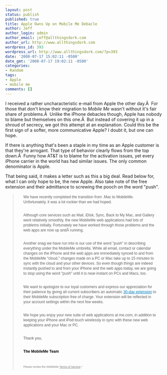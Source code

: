 ```yaml
---
layout: post
status: publish
published: true
title: Apple Owns Up on Mobile Me Debacle
author: Jeff
author_login: admin
author_email: jeff@allthingsdork.com
author_url: http://www.allthingsdork.com
wordpress_id: 393
wordpress_url: http://www.allthingsdork.com/?p=393
date: '2008-07-17 15:02:11 -0500'
date_gmt: '2008-07-17 19:02:11 -0500'
categories:
- Random
tags:
- Apple
- mobile me
comments: []
---
```

<p>I received a rather uncharacteristic e-mail from Apple the other day.&Acirc;&nbsp; For those that don't know their migration to <em>Mobile Me</em> wasn't without it's fair share of problems.&Acirc;&nbsp; Unlike the iPhone debacles though, Apple has nobody to blame but themselves on this one.&Acirc;&nbsp; But instead of covering it up in a shroud of secrecy, we got this attempt at an explanation. Could this be the first sign of a softer, more communicative Apple? I doubt it, but one can hope.</p>
<p>If there is anything that's been a staple in my time as an Apple customer is that they're arrogant. That type of behavior clearly flows from the top down.&Acirc;&nbsp; Funny how AT&amp;T is to blame for the activation issues, yet every iPhone carrier in the world has had similar issues. The only common denominator is Apple.</p>
<p>That being said, it makes a letter such as this a big deal. Read below for, what I can only hope to be, the new Apple. Also take note of the free extension and their admittance to screwing the pooch on the word "push".</p>
<blockquote>
<div style="padding: 2px 18px 0px; font-family: Lucida Grande,Arial,Helvetica,Geneva,Verdana,sans-serif; color: #5c5e5f; font-size: 12px; line-height: 1.34em;">We have recently completed the transition from .Mac to MobileMe. Unfortunately, it was a lot rockier than we had hoped.</div></p>
<div style="padding: 12px 18px 0px; font-family: Lucida Grande,Arial,Helvetica,Geneva,Verdana,sans-serif; color: #5c5e5f; font-size: 12px; line-height: 1.34em;">Although core services such as Mail, iDisk, Sync, Back to My Mac, and Gallery went relatively smoothly, the new MobileMe web applications had lots of problems initially. Fortunately we have worked through those problems and the web apps are now up and&Acirc;&nbsp;running.</div></p>
<div style="padding: 12px 18px 0px; font-family: Lucida Grande,Arial,Helvetica,Geneva,Verdana,sans-serif; color: #5c5e5f; font-size: 12px; line-height: 1.34em;">Another snag we have run into is our use of the word "push" in describing everything under the MobileMe umbrella. While all email, contact or calendar changes on the iPhone and the web apps are immediately synced to and from the MobileMe "cloud," changes made on a PC or Mac take up to 15 minutes to sync with the cloud and your other devices. So even though things are indeed instantly pushed to and from your iPhone and the web apps today, we are going to stop using the word "push" until it is near-instant on PCs and Macs, too.</div></p>
<div style="padding: 12px 18px 0px; font-family: Lucida Grande,Arial,Helvetica,Geneva,Verdana,sans-serif; color: #5c5e5f; font-size: 12px; line-height: 1.34em;">We want to apologize to our loyal customers and express our appreciation for their patience by giving all current subscribers an automatic <a style="color: #007cba; font-family: Lucida Grande,Arial,Helvetica,Geneva,Verdana,sans-serif; font-size: 12px; line-height: 1.34em; text-decoration: underline;" href="http://insideapple.apple.com/redir/cbx-cgi.do?v=2&amp;a=lZFsStSEruEB%2BrEySuHgdtGLfE68XLHNq4VQN4cX4iWgYwDOqO%2F2dYnlZhxDbD72IgrFvQKzHrdMyxhfoEp6j4Mdta5zgMhhTnli3b3U0ijyyM8J635dNa2zage%2BLzdH" target="_blank">30-day extension</a> to their MobileMe subscription free of charge. Your extension will be reflected in your account settings within the next few weeks.</div></p>
<div style="padding: 12px 18px 0px; font-family: Lucida Grande,Arial,Helvetica,Geneva,Verdana,sans-serif; color: #5c5e5f; font-size: 12px; line-height: 1.34em;">We hope you enjoy your new suite of web applications at <a id="dontlinkme_E4F0DE30_011B_1000_8BA7_63CA6BAEFF9C_16" style="font-family: Lucida Grande,Arial,Helvetica,Geneva,Verdana,sans-serif; color: #5c5e5f; font-size: 12px; line-height: 1.34em; text-decoration: none;" name="dontlinkme">me.com</a>, in addition to keeping your iPhone and iPod touch wirelessly in sync with these new web applications and your Mac or PC.</div></p>
<div style="padding: 12px 18px 0px; font-family: Lucida Grande,Arial,Helvetica,Geneva,Verdana,sans-serif; color: #5c5e5f; font-size: 12px; line-height: 1.34em;">Thank you,</div></p>
<div style="padding: 12px 18px 0px; font-family: Lucida Grande,Arial,Helvetica,Geneva,Verdana,sans-serif; color: #000000; font-size: 12px; line-height: 1.34em; font-weight: bold;">The MobileMe Team</div></p>
<div style="padding: 22px 40px 4px 18px; font-family: Lucida Grande,Arial,Helvetica,Geneva,Verdana,sans-serif; color: #7c7c7c; font-size: 9px; line-height: 1.33em;">Please review the MobileMe <a style="font-family: Lucida Grande,Arial,Helvetica,Geneva,Verdana,sans-serif; color: #7c7c7c; font-size: 9px; line-height: 1.33em; text-decoration: underline;" href="http://insideapple.apple.com/redir/cbx-cgi.do?v=2&amp;a=lZFsStSEruEB%2BrEySuHgdti0Yqef55S9H1i0uAdvIanuFlNoQkfBykY1ROWw2HvsQ2FQ6BjqjyrzoILWl0CsvAsYztNtycRaf%2BgJ4eXxjYZAE5nLafXT5TLEcph2kw76" target="_blank">Terms of Service</a>.*</div></blockquote></p>
